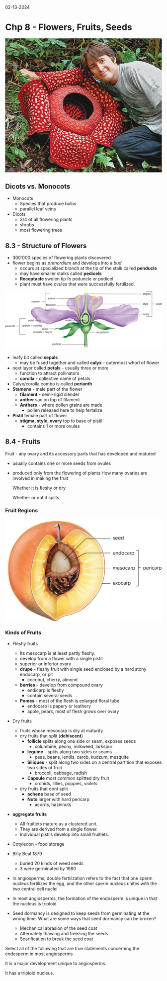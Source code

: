 02-13-2024

# Chp 8 - Flowers, Fruits, Seeds

![alt text](pics/bid40835_0802a.png)

## Dicots vs. Monocots 

- Monocots
    - Species that produce bulbs
    - parallel leaf veins
- Dicots
    - 3/4 of all flowering plants
    - shrubs
    - most flowering trees

## 8.3 - Structure of Flowers

- 300'000 species of flowering plants discovered
- flower begins as *primordium* and develops into a *bud* 
    - occurs at specialized branch at the tip of the stalk called **penducle**
    - may have smaller stalks called **pedicels** 
    - **Receptacle** swolen tip fo peduncle or pedicel
    - plant must have ovules that were successfully fertilized.

![alt text](pics/bid40835_0805l.png)

- leafy bit called **sepals**
    - may be fused together and called **calyx** - outermost whorl of flower
- next layer called **petals** - usually three or more
    - function to attract pollinators
    - **corolla** - collective name of petals
- Calyx/corolla combo is called **perianth**
- **Stamens** - male part of the flower
    - **filament** - semi-rigid slender
    - **anther** sac on top of filament
    - **Anthers** - where pollen grains are made
        - pollen released here to help fertalize
- **Pistil** female part of flower
    - **stigma, style, ovary** top to base of pistil
        - contains 1 or more ovules

## 8.4 - Fruits

Fruit - any ovary and its accessory parts that has developed and matured

- usually contains one or more seeds from ovules
- produced only from the flowering of plants
    How many ovaries are involved in making the fruit

    Whether it is fleshy or dry

    Whether or not it splits

### Fruit Regions

![alt text](pics/bid40835_0808l.png)

### Kinds of Fruits

- Fleshy fruits
    - Its mesocarp is at least partly fleshy.
    - develop from a flower with a single pistil
    - superior or inferior ovary
    - **drupe** - fleshy fruit with single seed enclosed by a hard stony endocarp, or pit
        - coconut, cherry, almond
    - **berries** - develop from compound ovary
        - endicarp is fleshy
        - contain several seeds
    - **Pomes** - most of the flesh is enlarged floral tube
        - endocarp is papery or leathery
        - apple, pears, most of flesh grows over ovary
- Dry fruits
    - fruits whose mesocarp is dry at maturity
    - dry fruits that split (**dehiscent**)
        - **follicle** splits along one side or seam, exposes seeds
            - columbine, peony, milkweed, larkspur
        - **legume** - splits along two sides or seams
            - peas, beans, lentils, carob, kudzum, mesquite
        - **Siliques** - split along two sides on a central partition that exposes two sides of fruit
            - broccoli, cabbage, radish
        - **Capsule** most common splitted dry fruit
            - orchids, lillies, poppies, violets
    - dry fruits that dont split
        - **achene** base of seed 
        - **Nuts** larger with hard pericarp
            - acorns, hazelnuts

- **aggregate fruits**
    - All fruitlets mature as a clustered unit.
    - They are derived from a single flower.
    - Individual pistils develop into small fruitlets.

- Cotyledon - food storage
- Billy Beal 1879
    - buried 20 kinds of weed seeds
    - 3 were germinated by 1980

- In angiosperms, double fertilization refers to the fact that one sperm nucleus fertilizes the egg, and the other sperm nucleus unites with the two central cell nuclei
- In most angiosperms, the formation of the endosperm is unique in that the nucleus is triploid
- Seed dormancy is designed to keep seeds from germinating at the wrong time. What are some ways that seed dormancy can be broken?
    - Mechanical abrasion of the seed coat
    - Alternately thawing and freezing the seeds
    - Scarification to break the seed coat

Select all of the following that are true statements concerning the endosperm in most angiosperms

It is a major development unique to angiosperms.

It has a triploid nucleus.